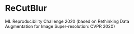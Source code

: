 # ReCutBlur
ML Reproducibility Challenge 2020 (based on Rethinking Data Augmentation for Image Super-resolution: CVPR 2020)
